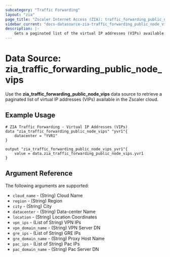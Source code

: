 ```yaml
---
subcategory: "Traffic Forwarding"
layout: "zia"
page_title: "Zscaler Internet Access (ZIA): traffic_forwarding_public_node_vips"
sidebar_current: "docs-datasource-zia-traffic_forwarding_public_node_vips"
description: |-
    Gets a paginated list of the virtual IP addresses (VIPs) available in the Zscaler cloud
---
```


# Data Source: zia_traffic_forwarding_public_node_vips

Use the **zia_traffic_forwarding_public_node_vips** data source to retrieve a paginated list of virtual IP addresses (VIPs) available in the Zscaler cloud.

## Example Usage

```hcl
# ZIA Traffic Forwarding - Virtual IP Addresses (VIPs)
data "zia_traffic_forwarding_public_node_vips" "yvr1"{
    datacenter = "YVR1"
}

output "zia_traffic_forwarding_public_node_vips_yvr1"{
    value = data.zia_traffic_forwarding_public_node_vips.yvr1
}
```

## Argument Reference

The following arguments are supported:

* `cloud_name` - (String) Cloud Name
* `region` - (String) Region
* `city` - (String) City
* `datacenter` - (String) Data-center Name
* `location` - (String) Location Coordinates
* `vpn_ips` - (List of String) VPN IPs
* `vpn_domain_name` - (String) VPN Server DN
* `gre_ips` - (List of String) GRE IPs
* `gre_domain_name` - (String) Proxy Host Name
* `pac_ips` - (List of String) Pac IPs
* `pac_domain_name` - (String) Pac Server DN
